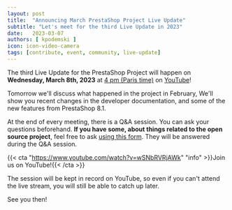 ```yaml
---
layout: post
title:  "Announcing March PrestaShop Project Live Update"
subtitle: "Let's meet for the third Live Update in 2023"
date:   2023-03-07
authors: [ kpodemski ]
icon: icon-video-camera
tags: [contribute, event, community, live-update]
---
```


The third Live Update for the PrestaShop Project will happen on **Wednesday, March 8th, 2023** at [4 pm (Paris time)](https://time.is/1600_8_Mar_2023_in_Paris) on [YouTube](https://www.youtube.com/watch?v=wSNbRVRjAWk)!

Tomorrow we'll discuss what happened in the project in February, We'll show you recent changes in the developer documentation, and some of the new features from PrestaShop 8.1.

At the end of every meeting, there is a Q&A session. You can ask your questions beforehand.
**If you have some, about things related to the open source project**, feel free to ask [using this form](https://forms.gle/FWazuZnXBtFPauFZ7). They will be answered during the Q&A session.

{{< cta "https://www.youtube.com/watch?v=wSNbRVRjAWk" "info" >}}Join us on YouTube!{{< /cta >}}

The session will be kept in record on YouTube, so even if you can't attend the live stream, you will still be able to catch up later.

See you then!
